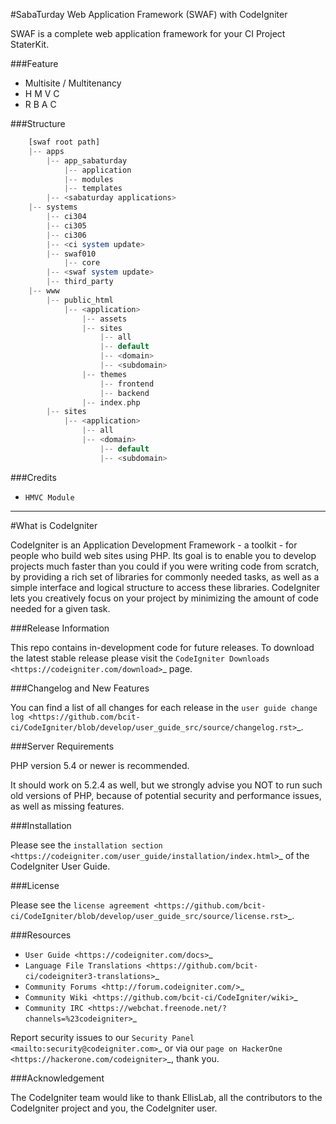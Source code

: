 #SabaTurday Web Application Framework (SWAF) with CodeIgniter

SWAF is a complete web application framework for your CI Project StaterKit.

###Feature
- Multisite / Multitenancy
- H M V C
- R B A C

###Structure

```php
    [swaf root path]
    |-- apps
    	|-- app_sabaturday
    		|-- application
    		|-- modules
    		|-- templates
    	|-- <sabaturday applications>
    |-- systems
    	|-- ci304
    	|-- ci305
        |-- ci306
        |-- <ci system update>
    	|-- swaf010
    		|-- core
        |-- <swaf system update>
    	|-- third_party
    |-- www
        |-- public_html
 		    |-- <application>
 			    |-- assets
 			    |-- sites
 				    |-- all
 				    |-- default
                    |-- <domain>
 				    |-- <subdomain>
 			    |-- themes
 				    |-- frontend
 				    |-- backend
 			    |-- index.php
        |-- sites
            |-- <application>
                |-- all
                |-- <domain>
                    |-- default
                    |-- <subdomain>
```

###Credits

- `HMVC Module`

********************

#What is CodeIgniter

CodeIgniter is an Application Development Framework - a toolkit - for people
who build web sites using PHP. Its goal is to enable you to develop projects
much faster than you could if you were writing code from scratch, by providing
a rich set of libraries for commonly needed tasks, as well as a simple
interface and logical structure to access these libraries. CodeIgniter lets
you creatively focus on your project by minimizing the amount of code needed
for a given task.

###Release Information

This repo contains in-development code for future releases. To download the
latest stable release please visit the `CodeIgniter Downloads
<https://codeigniter.com/download>`_ page.

###Changelog and New Features

You can find a list of all changes for each release in the `user
guide change log <https://github.com/bcit-ci/CodeIgniter/blob/develop/user_guide_src/source/changelog.rst>`_.

###Server Requirements

PHP version 5.4 or newer is recommended.

It should work on 5.2.4 as well, but we strongly advise you NOT to run
such old versions of PHP, because of potential security and performance
issues, as well as missing features.

###Installation

Please see the `installation section <https://codeigniter.com/user_guide/installation/index.html>`_
of the CodeIgniter User Guide.

###License

Please see the `license
agreement <https://github.com/bcit-ci/CodeIgniter/blob/develop/user_guide_src/source/license.rst>`_.

###Resources

-  `User Guide <https://codeigniter.com/docs>`_
-  `Language File Translations <https://github.com/bcit-ci/codeigniter3-translations>`_
-  `Community Forums <http://forum.codeigniter.com/>`_
-  `Community Wiki <https://github.com/bcit-ci/CodeIgniter/wiki>`_
-  `Community IRC <https://webchat.freenode.net/?channels=%23codeigniter>`_

Report security issues to our `Security Panel <mailto:security@codeigniter.com>`_
or via our `page on HackerOne <https://hackerone.com/codeigniter>`_, thank you.

###Acknowledgement

The CodeIgniter team would like to thank EllisLab, all the
contributors to the CodeIgniter project and you, the CodeIgniter user.
